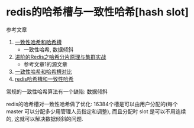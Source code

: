 # redis的哈希槽与一致性哈希[hash slot]

参考文章

1. [一致性哈希和哈希槽](https://www.jianshu.com/p/6ad87a1f070e)
    - 一致性哈希, 数据倾斜
2. [进阶的Redis之哈希分片原理与集群实战](https://zackku.com/redis-cluster/)
    - 参考文章1的源文章
3. [一致性哈希和哈希槽对比](https://www.jianshu.com/p/4163916a2a8a)
4. [redis哈希槽和一致性哈希](http://www.lichenming.cn/topic/5dfb485176ffa1d157913cdf)

常规的一致性哈希算法有一个缺陷: 数据倾斜

redis的哈希槽对一致性哈希做了优化: 16384个槽是可以由用户分配的(每个 master 可以分配多少用管理人员指定和调整), 而且分配时 slot 是可以不用连续的, 这就可以解决数据倾斜的问题.

